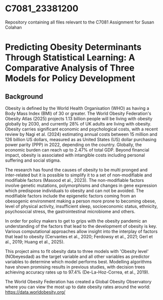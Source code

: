 # C7081_23381200
Repository containing all files relevant to the C7081 Assignment for Susan Colahan

# Predicting Obesity Determinants Through Statistical Learning: A Comparative Analysis of Three Models for Policy Development

## Background

Obesity is defined by the World Health Organisation (WHO) as having a Body Mass Index (BMI) of 30 or greater. The World Obesity Federation's Obesity Atlas (2025) projects 1.13 billion people will be living with obesity globally by 2030, and currently 28% of UK adults are living with obesity. Obesity carries significant economic and psychological costs, with a recent review by Nagi et al. (2024) estimating annual costs between 15 million and 126 billion US dollars, measured as as United States (US) dollar purchasing power parity (PPP) in 2022, depending on the country. Globally, the economic burden can reach up to 2.47% of total GDP. Beyond financial impact, obesity is associated with intangible costs including personal suffering and social stigma.

The research has found the causes of obesity to be multi pronged and inter-related but it is possible to simplify it to a set of non-modifiable and modifiable factors (Masood et al., 2023). The non-modifiable factors involve genetic mutations, polymorphisms and changes in gene expression which predispose individuals to obesity and can not be avoided. The modifiable factors include the epigenetic factors coming from an obesogenic environment making a person more prone to becoming obese, level of physical activity, insufficient sleep, socioeconomic status, ethnicity, psychosocial stress, the gastrointestinal microbiome and others.

In order for policy makers to get to grips with the obesity pandemic an understanding of the factors that lead to the development of obesity is key. Various computational approaches allow insight into the interplay of factors that lead to obesity (Cervantes et al., 2020; Ferdowsy et al., 2021; Gerl et al., 2019; Huang et al., 2025).

This project aims to fit obesity data to three models with 'Obesity level' (NObeyesdad) as the target variable and all other variables as predictor variables to determine which model performs best. Modelling algorithms have shown promising results in previous studies, with decision trees achieving accuracy rates up to 97.4% (De-La-Hoz-Correa, et al., 2019).

The World Obesity Federation has created a Global Obesity Observatory where you can view the most up to date obesity rates around the world:
<https://data.worldobesity.org/>
